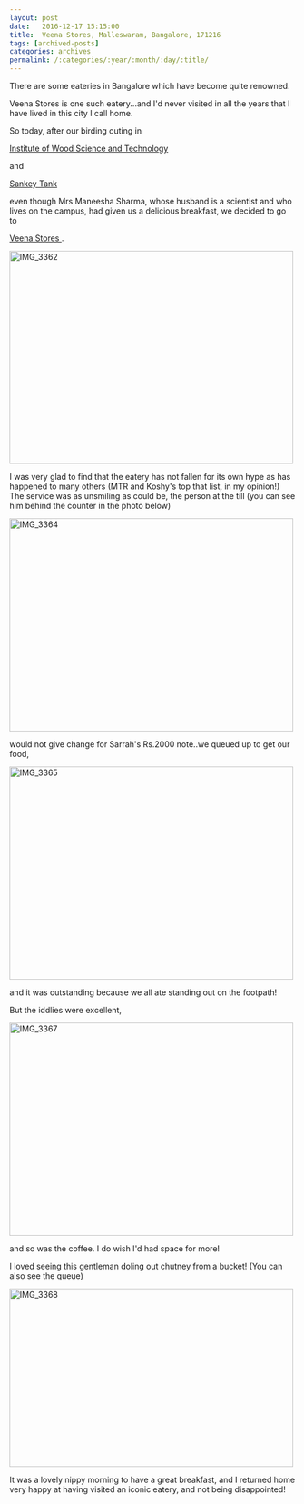 ```yaml
---
layout: post
date:	2016-12-17 15:15:00
title:  Veena Stores, Malleswaram, Bangalore, 171216
tags: [archived-posts]
categories: archives
permalink: /:categories/:year/:month/:day/:title/
---
```

There are some eateries in Bangalore which have become quite renowned. 

Veena Stores is one such eatery...and I'd never visited in all the years that I have lived in this city I call home.

So today, after our birding outing in 

<a href="http://iwst.icfre.gov.in/"> Institute of Wood Science and Technology </a>

and

<a href="https://en.wikipedia.org/wiki/Sankey_tank"> Sankey Tank </a>

even though Mrs Maneesha Sharma, whose husband is a scientist and who lives on the campus, had given us a delicious breakfast, we decided to go to 

<a href="https://www.talkingstreet.in/veena-stores-malleshwaram/">Veena Stores </a>.

<a data-flickr-embed="true" href="https://www.flickr.com/photos/86494503@N00/30885601053/in/dateposted-friend/" title="IMG_3362"><img src="https://c6.staticflickr.com/1/590/30885601053_4505183752.jpg" width="500" height="375" alt="IMG_3362"></a><script async="async" src="//embedr.flickr.com/assets/client-code.js" charset="utf-8"></script>

I was very glad to find that the eatery has not fallen for its own hype as has happened to many others (MTR and Koshy's top that list, in my opinion!) The service was as unsmiling as could be, the person at the till (you can see him behind the counter in the photo below)

<a data-flickr-embed="true" href="https://www.flickr.com/photos/86494503@N00/30885605523/in/dateposted-friend/" title="IMG_3364"><img src="https://c4.staticflickr.com/1/587/30885605523_1a3e5ddb61.jpg" width="500" height="375" alt="IMG_3364"></a><script async="async" src="//embedr.flickr.com/assets/client-code.js" charset="utf-8"></script>

would not give change for Sarrah's Rs.2000 note..we queued up to get our food,

<a data-flickr-embed="true" href="https://www.flickr.com/photos/86494503@N00/30854079334/in/dateposted-friend/" title="IMG_3365"><img src="https://c7.staticflickr.com/1/554/30854079334_7e51bba979.jpg" width="500" height="375" alt="IMG_3365"></a><script async="async" src="//embedr.flickr.com/assets/client-code.js" charset="utf-8"></script>

 and it was outstanding because we all ate standing out on the footpath!

But the iddlies were excellent,

<a data-flickr-embed="true" href="https://www.flickr.com/photos/86494503@N00/30854080954/in/dateposted-friend/" title="IMG_3367"><img src="https://c3.staticflickr.com/1/746/30854080954_ddc70563ed.jpg" width="500" height="375" alt="IMG_3367"></a><script async="async" src="//embedr.flickr.com/assets/client-code.js" charset="utf-8"></script>

 and so was the coffee. I do wish I'd had space for more!

I loved seeing this gentleman doling out chutney from a bucket! (You can also see the queue)

<a data-flickr-embed="true" href="https://www.flickr.com/photos/86494503@N00/30854083034/in/dateposted-friend/" title="IMG_3368"><img src="https://c3.staticflickr.com/1/525/30854083034_1b5a2e5a5f.jpg" width="500" height="314" alt="IMG_3368"></a><script async="async" src="//embedr.flickr.com/assets/client-code.js" charset="utf-8"></script>


It was a lovely nippy morning to have a great breakfast, and I returned home very happy at having visited an iconic eatery, and not being disappointed!
